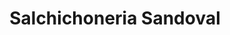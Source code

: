 ---
title: "Salchichoneria Sandoval"
url: /toluca-estado-de-mexico/salchichoneria-sandoval/
shop: carnicero
---